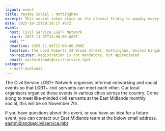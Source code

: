 ```yaml
---
layout: event
title: Payday Social - Nottingham
excerpt: This social takes place on the closest Friday to payday every month.
date: 2025-10-15T10:19:17.467Z
event:
  host: Civil Service LGBT+ Network
  start: 2025-11-07T18:00:00.000Z
  end: ""
  deadline: 2025-11-04T12:00:00.000Z
  location: The Lord Roberts 24 Broad Street, Nottingham, United Kingdom
  no-register: Registration is not mandatory, but appreciated
  email: eastmidlands@civilservice.lgbt
category:
  - east-midlands
---
```

The Civil Service LGBT+ Network organises informal networking and social events so that LGBT+ civil servants can meet each other. Our local organisers organise these events in various cities across the country. Come along to meet like-minded civil servants at the East Midlands monthly social, this will be on November 7th .

If you have questions about this event, or you have an idea for a future event, you can contact our East Midlands team at the below email address. [eastmidlands@civilservice.lgbt](mailto:eastmidlands@civilservice.lgbt)
